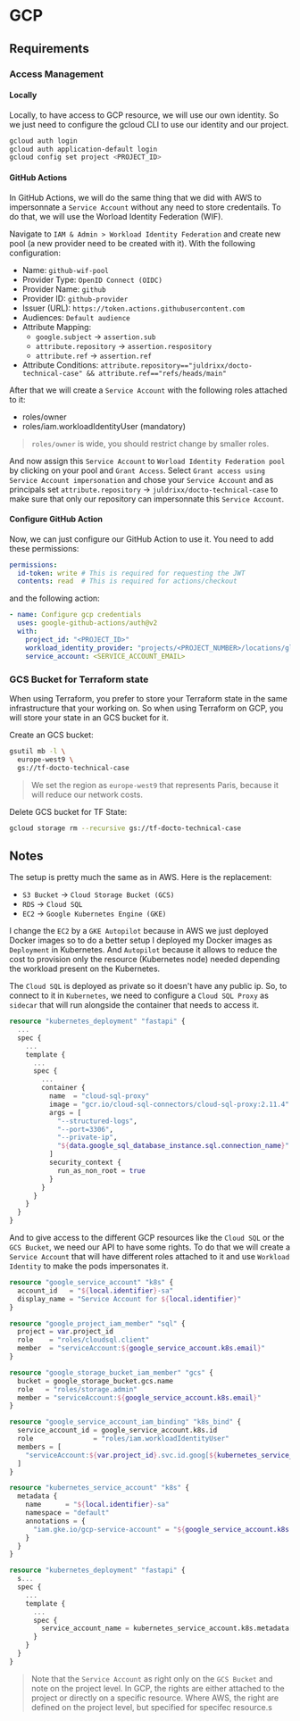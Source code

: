 # GCP

## Requirements

### Access Management

#### Locally

Locally, to have access to GCP resource, we will use our own identity. So we just need to configure the gcloud CLI to use our identity and our project.
```sh
gcloud auth login
gcloud auth application-default login
gcloud config set project <PROJECT_ID>
```

#### GitHub Actions

In GitHub Actions, we will do the same thing that we did with AWS to impersonnate a `Service Account` without any need to store credentails.
To do that, we will use the Worload Identity Federation (WIF).

Navigate to `IAM & Admin > Workload Identity Federation` and create new pool (a new provider need to be created with it). With the following configuration:
- Name: `github-wif-pool`
- Provider Type: `OpenID Connect (OIDC)`
- Provider Name: `github`
- Provider ID: `github-provider`
- Issuer (URL): `https://token.actions.githubusercontent.com`
- Audiences: `Default audience`
- Attribute Mapping:
  - `google.subject` -> `assertion.sub`
  - `attribute.repository` -> `assertion.respository`
  - `attribute.ref` -> `assertion.ref`
- Attribute Conditions: `attribute.repository=="juldrixx/docto-technical-case" && attribute.ref=="refs/heads/main"`

After that we will create a `Service Account` with the following roles attached to it:
- roles/owner
- roles/iam.workloadIdentityUser (mandatory)
> `roles/owner` is wide, you should restrict change by smaller roles.

And now assign this `Service Account` to `Worload Identity Federation pool` by clicking on your pool and `Grant Access`. Select `Grant access using Service Account impersonation` and chose your `Service Account` and as principals set `attribute.repository` -> `juldrixx/docto-technical-case` to make sure that only our repository can impersonnate this `Service Account`.


#### Configure GitHub Action

Now, we can just configure our GitHub Action to use it.
You need to add these permissions:

```yaml
permissions:
  id-token: write # This is required for requesting the JWT
  contents: read  # This is required for actions/checkout
```

and the following action:

```yaml
- name: Configure gcp credentials
  uses: google-github-actions/auth@v2
  with:
    project_id: "<PROJECT_ID>"
    workload_identity_provider: "projects/<PROJECT_NUMBER>/locations/global/workloadIdentityPools/<WIF_POOL_ID>/providers/<WIF_PROVIDER_ID>"
    service_account: <SERVICE_ACCOUNT_EMAIL>
```

### GCS Bucket for Terraform state

When using Terraform, you prefer to store your Terraform state in the same infrastructure that your working on.
So when using Terraform on GCP, you will store your state in an GCS bucket for it.

Create an GCS bucket:

```sh
gsutil mb -l \
  europe-west9 \
  gs://tf-docto-technical-case
```

> We set the region as `europe-west9` that represents Paris, because it will reduce our network costs.

Delete GCS bucket for TF State:

```sh
gcloud storage rm --recursive gs://tf-docto-technical-case
```

## Notes

The setup is pretty much the same as in AWS. Here is the replacement:
- `S3 Bucket` -> `Cloud Storage Bucket (GCS)`
- `RDS` -> `Cloud SQL`
- `EC2` -> `Google Kubernetes Engine (GKE)`

I change the `EC2` by a `GKE Autopilot` because in AWS we just deployed Docker images so to do a better setup I deployed my Docker images as `Deployment` in Kubernetes. And `Autopilot` because it allows to reduce the cost to provision only the resource (Kubernetes node) needed depending the workload present on the Kubernetes.

The `Cloud SQL` is deployed as private so it doesn't have any public ip. So, to connect to it in `Kubernetes`, we need to configure a `Cloud SQL Proxy` as `sidecar` that will run alongside the container that needs to access it.

```tf
resource "kubernetes_deployment" "fastapi" {
  ...
  spec {    
    ...
    template {      
      ...
      spec {
        ...
        container {
          name  = "cloud-sql-proxy"
          image = "gcr.io/cloud-sql-connectors/cloud-sql-proxy:2.11.4"
          args = [
            "--structured-logs",
            "--port=3306",
            "--private-ip",
            "${data.google_sql_database_instance.sql.connection_name}"
          ]
          security_context {
            run_as_non_root = true
          }
        }
      }
    }
  }
}
```

And to give access to the different GCP resources like the `Cloud SQL` or the `GCS Bucket`, we need our API to have some rights. To do that we will create a `Service Account` that will have different roles attached to it and use `Workload Identity` to make the pods impersonates it.
```tf
resource "google_service_account" "k8s" {
  account_id   = "${local.identifier}-sa"
  display_name = "Service Account for ${local.identifier}"
}

resource "google_project_iam_member" "sql" {
  project = var.project_id
  role    = "roles/cloudsql.client"
  member  = "serviceAccount:${google_service_account.k8s.email}"
}

resource "google_storage_bucket_iam_member" "gcs" {
  bucket = google_storage_bucket.gcs.name
  role   = "roles/storage.admin"
  member = "serviceAccount:${google_service_account.k8s.email}"
}

resource "google_service_account_iam_binding" "k8s_bind" {
  service_account_id = google_service_account.k8s.id
  role               = "roles/iam.workloadIdentityUser"
  members = [
    "serviceAccount:${var.project_id}.svc.id.goog[${kubernetes_service_account.k8s.metadata[0].namespace}/${kubernetes_service_account.k8s.metadata[0].name}]"
  ]
}

resource "kubernetes_service_account" "k8s" {
  metadata {
    name      = "${local.identifier}-sa"
    namespace = "default"
    annotations = {
      "iam.gke.io/gcp-service-account" = "${google_service_account.k8s.email}"
    }
  }
}

resource "kubernetes_deployment" "fastapi" {
  s...
  spec {
    ...
    template {
      ...
      spec {
        service_account_name = kubernetes_service_account.k8s.metadata[0].name
      }
    }
  }
}
```

> Note that the `Service Account` as right only on the `GCS Bucket` and note on the project level. In GCP, the rights are either attached to the project or directly on a specific resource. Where AWS, the right are defined on the project level, but specified for specifec resource.s